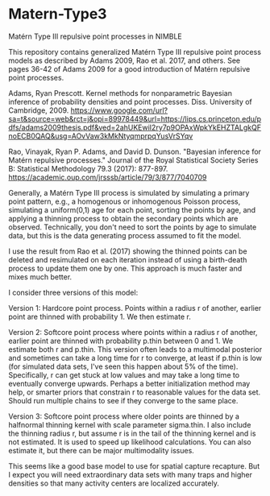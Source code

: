 # Matern-Type3
Matérn Type III repulsive point processes in NIMBLE

This repository contains generalized Matérn Type III repulsive point process models as described by Adams 2009, Rao et al. 2017, and others. See
pages 36-42 of Adams 2009 for a good introduction of Matérn repulsive point processes.

Adams, Ryan Prescott. Kernel methods for nonparametric Bayesian inference of probability densities and point processes. Diss. University of Cambridge, 2009.
https://www.google.com/url?sa=t&source=web&rct=j&opi=89978449&url=https://lips.cs.princeton.edu/pdfs/adams2009thesis.pdf&ved=2ahUKEwiI2ry7p9OPAxWpkYkEHZTALgkQFnoECB0QAQ&usg=AOvVaw3kMkNtyqmprpqYusVrSYqv

Rao, Vinayak, Ryan P. Adams, and David D. Dunson. "Bayesian inference for Matérn repulsive processes." Journal of the Royal Statistical Society Series B: Statistical Methodology 79.3 (2017): 877-897.
https://academic.oup.com/jrsssb/article/79/3/877/7040709

Generally, a Matérn Type III process is simulated by simulating a primary point pattern, e.g., a homogenous or inhomogenous Poisson process, simulating a uniform(0,1) age for each point,
sorting the points by age, and applying a thinning process to obtain the secondary points which are observed. Technically, you don't need to sort the points by
age to simulate data, but this is the data generating process assumed to fit the model.

I use the result from Rao et al. (2017) showing the thinned points can be deleted and resimulated on each iteration instead of using a birth-death process to update them one by one. 
This approach is much faster and mixes much better. 

I consider three versions of this model:

Version 1: Hardcore point process. Points within a radius r of another, earlier point are thinned with probability 1. We then estimate r.

Version 2: Softcore point process where points within a radius r of another, earlier point are thinned with probability p.thin between 0 and 1. 
We estimate both r and p.thin. This version often leads to a multimodal posterior and sometimes can take a long time for r to converge, at least if p.thin is low (for simulated data sets, I've seen this happen about 5% of the time).
Specifically, r can get stuck at low values and may take a long time to eventually converge upwards. Perhaps a better initialization method may help, or smarter
priors that constrain r to reasonable values for the data set. Should run multiple chains to see if they converge to the same place.

Version 3: Softcore point process where older points are thinned by a halfnormal thinning kernel with scale parameter sigma.thin. I also include the thinning
radius r, but assume r is in the tail of the thinning kernel and is not estimated. It is used to speed up likelihood calculations. You can also estimate it, but there can be major multimodality issues.

This seems like a good base model to use for spatial capture recapture. But I expect you will need extraordinary data sets with many traps and higher densities
so that many activity centers are localized accurately.
